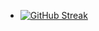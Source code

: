 - [![GitHub Streak](https://streak-stats.demolab.com?user=subhaorku&theme=highcontrast&border_radius=4.6&date_format=j%20M%5B%20Y%5D&card_width=500&card_height=200)](https://git.io/streak-stats)
